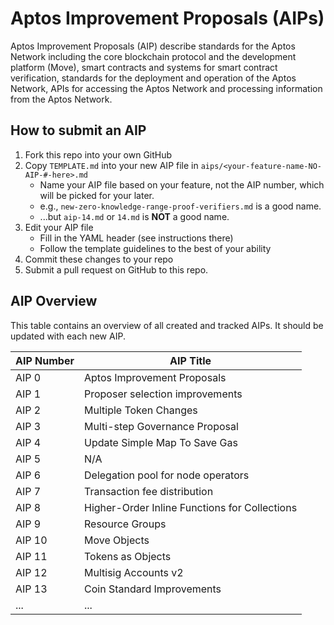 # Aptos Improvement Proposals (AIPs)

Aptos Improvement Proposals (AIP) describe standards for the Aptos Network including the core blockchain protocol and the development platform (Move), smart contracts and systems for smart contract verification, standards for the deployment and operation of the Aptos Network, APIs for accessing the Aptos Network and processing information from the Aptos Network.

## How to submit an AIP

 1. Fork this repo into your own GitHub
 2. Copy `TEMPLATE.md` into your new AIP file in `aips/<your-feature-name-NO-AIP-#-here>.md`
    + Name your AIP file based on your feature, not the AIP number, which will be picked for your later.
    + e.g., `new-zero-knowledge-range-proof-verifiers.md` is a good name.
    - ...but `aip-14.md` or `14.md` is **NOT** a good name.
 3. Edit your AIP file
    - Fill in the YAML header (see instructions there)
    - Follow the template guidelines to the best of your ability
 4. Commit these changes to your repo
 5. Submit a pull request on GitHub to this repo.

## AIP Overview

This table contains an overview of all created and tracked AIPs. It should be updated with each new AIP.

| AIP Number | AIP Title |
|--|--|
| AIP 0 | Aptos Improvement Proposals |
| AIP 1 | Proposer selection improvements |
| AIP 2 | Multiple Token Changes |
| AIP 3 | Multi-step Governance Proposal |
| AIP 4 | Update Simple Map To Save Gas |
| AIP 5 | N/A |
| AIP 6 | Delegation pool for node operators |
| AIP 7 | Transaction fee distribution |
| AIP 8 | Higher-Order Inline Functions for Collections |
| AIP 9 | Resource Groups |
| AIP 10 | Move Objects |
| AIP 11 | Tokens as Objects |
| AIP 12 | Multisig Accounts v2 |
| AIP 13 | Coin Standard Improvements |
| ... | ... |

